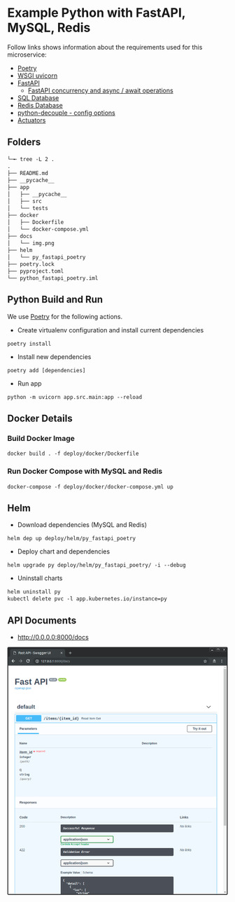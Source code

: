 # Example Python with FastAPI, MySQL, Redis
Follow links shows information about the requirements used for this microservice:
* [Poetry](https://python-poetry.org/docs/#installation)
* [WSGI uvicorn](https://www.uvicorn.org/settings/)
* [FastAPI](https://fastapi.tiangolo.com/tutorial/)
    *   [FastAPI concurrency and async / await operations](https://fastapi.tiangolo.com/async/)
* [SQL Database](https://fastapi.tiangolo.com/tutorial/sql-databases)
* [Redis Database](https://pypi.org/project/redis/)
* [python-decouple - config options](https://pypi.org/project/python-decouple/)
* [Actuators](https://pypi.org/project/pyctuator/)

## Folders
```shell
└─╾ tree -L 2 .
.
├── README.md
├── __pycache__
├── app
│   ├── __pycache__
│   ├── src
│   └── tests
├── docker
│   ├── Dockerfile
│   └── docker-compose.yml
├── docs
│   └── img.png
├── helm
│   └── py_fastapi_poetry
├── poetry.lock
├── pyproject.toml
└── python_fastapi_poetry.iml
```

## Python Build and Run
We use [Poetry](https://python-poetry.org/docs/#installation) for the following actions.

* Create virtualenv configuration and install current dependencies
```shell
poetry install
```

* Install new dependencies
```shell
poetry add [dependencies]
```

* Run app
```shell
python -m uvicorn app.src.main:app --reload 
```

## Docker Details
### Build Docker Image
```shell
docker build . -f deploy/docker/Dockerfile
```

### Run Docker Compose with MySQL and Redis 
```shell
docker-compose -f deploy/docker/docker-compose.yml up
```

## Helm
* Download dependencies (MySQL and Redis)
```shell
helm dep up deploy/helm/py_fastapi_poetry
```

* Deploy chart and dependencies
```shell
helm upgrade py deploy/helm/py_fastapi_poetry/ -i --debug
```

* Uninstall charts
```shell
helm uninstall py
kubectl delete pvc -l app.kubernetes.io/instance=py
```

## API Documents
* http://0.0.0.0:8000/docs

![img.png](docs/img.png)